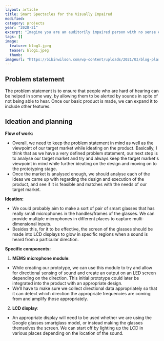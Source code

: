 ```yaml
---
layout: article
title: Smart Spectacles for the Visually Impaired
modified:
category: projects
year: "2020-21"
excerpt: "Imagine you are an auditorily impaired person with no sense of the sound transpiring around you. One day while walking down the road, a speeding automobile honks you to move away from the road, but you cannot hear the warnings due to your disability."
tags: []
image:
  feature: blog1.jpeg
  teaser: blog1.jpeg
  thumb:
imageurl: "https://bibinwilson.com/wp-content/uploads/2021/03/blog-plaragism.jpg"
---
```



## Problem statement

The problem statement is to ensure that people who are hard of hearing can be helped in some way, by allowing them to be alerted by sounds in spite of not being able to hear. Once our basic product is made, we can expand it to include other features.

## Ideation and planning

**Flow of work:**
- Overall, we need to keep the problem statement in mind as well as the viewpoint of our target market while ideating on the product. Basically, I think that as we have a very defined problem statement, our next step is to analyse our target market and try and always keep the target market's viewpoint in mind while further ideating on the design and moving on to the prototyping stage.
- Once the market is analysed enough, we should analyse each of the ideas we came up with regarding the design and execution of the product, and see if it is feasible and matches with the needs of our target market. 

**Ideation:**
- We could probably aim to make a sort of pair of smart glasses that has really small microphones in the handles/frames of the glasses. We can provide multiple microphones in different places to capture multi-dimensional inputs.
- Besides this, for it to be effective, the screen of the glasses should be made into LCD displays to glow in specific regions when a sound is heard from a particular direction.

**Specific components:**

1. **MEMS microphone module**: 
- While creating our prototype, we can use this module to try and allow for directional sensing of sound and create an output on an LED screen depending on the direction. This initial prototype could later be integrated into the product with an appropriate design.
- We'll have to make sure we collect directional data appropriately so that it can detect which direction the appropriate frequencies are coming from and amplify those appropriately.

2. **LCD display**:
- An appropriate display will need to be used whether we are using the Google glasses smartglass model, or instead making the glasses themselves the screen. We can start off by lighting up the LCD in various places depending on the location of the sound.

